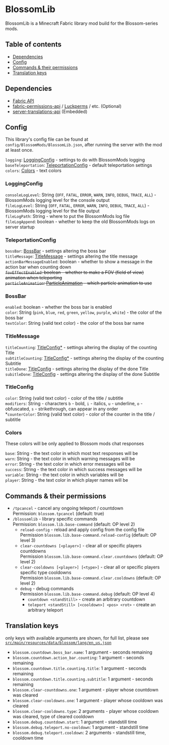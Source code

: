 # BlossomLib

BlossomLib is a Minecraft Fabric library mod build for the Blossom-series mods.

## Table of contents

- [Dependencies](#dependencies)
- [Config](#config)
- [Commands & their permissions](#commands--their-permissions)
- [Translation keys](#translation-keys)

## Dependencies

* [Fabric API]()
* [fabric-permissions-api](https://github.com/lucko/fabric-permissions-api) / [Luckperms](https://luckperms.net/) /
  etc. (Optional)
* [server-translations-api](https://github.com/arthurbambou/Server-Translations) (Embedded)

## Config

This library's config file can be found at `config/BlossomMods/BlossomLib.json`, after running the server with
the mod at least once.

`logging`: [LoggingConfig](#loggingconfig) - settings to do with BlossomMods logging  
`baseTeleportation`: [TeleportationConfig](#teleportationconfig) - default teleportation settings  
`colors`: [Colors](#colors) - text colors  

### LoggingConfig

`consoleLogLevel`: String (`OFF`, `FATAL`, `ERROR`, `WARN`, `INFO`, `DEBUG`, `TRACE`, `ALL`) - BlossomMods logging level
for the console output  
`fileLogLevel`: String (`OFF`, `FATAL`, `ERROR`, `WARN`, `INFO`, `DEBUG`, `TRACE`, `ALL`) - BlossomMods logging level
for the file output  
`fileLogPath`: String - where to put the BlossomMods log file  
`fileLogAppend`: boolean - whether to keep the old BlossomMods logs on server startup

### TeleportationConfig

`bossBar`: [BossBar](#bossbar) - settings altering the boss bar  
`titleMessage`: [TitleMessage](#titlemessage) - settings altering the title message  
`actionBarMessageEnabled`: boolean - whether to show a message in the action bar when counting down  
~~`fovEffectEnabled`: boolean - whether to make a FOV (field of view) animation when teleporting~~  
~~`particleAnimation`: [ParticleAnimation]() - which particle animation to use~~

### BossBar

`enabled`: boolean - whether the boss bar is enabled  
`color`: String (`pink`, `blue`, `red`, `green`, `yellow`, `purple`, `white`) - the color of the boss bar    
`textColor`: String (valid text color) - the color of the boss bar name

### TitleMessage

`titleCounting`: [TitleConfig*](#titleconfig) - settings altering the display of the counting Title  
`subtitleCounting`: [TitleConfig*](#titleconfig) - settings altering the display of the counting Subtitle  
`titleDone`: [TitleConfig](#titleconfig) - settings altering the display of the done Title  
`subitleDone`: [TitleConfig](#titleconfig) - settings altering the display of the done Subtitle

### TitleConfig

`color`: String (valid text color) - color of the title / subtitle  
`modifiers`: String - characters `b` - bold, `i` - italics, `u` - underline, `o` - obfuscated, `s` - strikethrough, can
appear in any order  
*`counterColor`: String (valid text color) - color of the counter in the title / subtitle

### Colors

These colors will be only applied to Blossom mods chat responses

`base`: String - the text color in which most text responses will be  
`warn`: String - the text color in which warning messages will be  
`error`: String - the text color in which error messages will be  
`success`: String - the text color in which success messages will be  
`variable`: String - the text color in which variables will be  
`player`: String - the text color in which player names will be

## Commands & their permissions

- `/tpcancel` - cancel any ongoing teleport / countdown  
  Permission: `blossom.tpcancel` (default: true)
- `/blossomlib` - library specific commands  
  Permission: `blossom.lib.base-command` (default: OP level 2)
  - `reload-config` - reload and apply config from the config file  
    Permission `blossom.lib.base-command.reload-config` (default: OP level 3)
  - `clear-countdowns [<player>]` - clear all or specific players countdowns  
    Permission `blossom.lib.base-command.clear.countdowns` (default: OP level 2)
  - `clear-cooldowns [<player>] [<type>]` - clear all or specific players specific type cooldowns  
    Permission `blossom.lib.base-command.clear.cooldowns` (default: OP level 2)
  - `debug` - debug commands  
    Permission `blossom.lib.base-command.debug` (default: OP level 4)
    - `countdown <standStill>` - create an arbitrary countdown
    - `teleport <standStill> [<cooldown>] <pos> <rot>` - create an arbitrary teleport

## Translation keys

only keys with available arguments are shown, for full list, please see
[`src/main/resources/data/blossom/lang/en_us.json`](https://github.com/BlossomMods/BlossomLib/blob/main/src/main/resources/data/blossom/lang/en_us.json)

- `blossom.countdown.boss_bar.name`: 1 argument - seconds remaining
- `blossom.countdown.action_bar.counting`: 1 argument - seconds remaining
- `blossom.countdown.title.counting.title`: 1 argument - seconds remaining
- `blossom.countdown.title.counting.subtitle`: 1 argument - seconds remaining
- `blossom.clear-countdowns.one`: 1 argument - player whose countdown was cleared
- `blossom.clear-cooldowns.one`: 1 argument - player whose cooldown was cleared
- `blossom.clear-cooldowns.type`: 2 arguments - player whose cooldown was cleared, type of cleared cooldown
- `blossom.debug.countdown.start`: 1 argument - standstill time
- `blossom.debug.teleport.no-cooldown`: 1 argument - standstill time
- `blossom.debug.teleport.cooldown`: 2 arguments - standstill time, cooldown time
